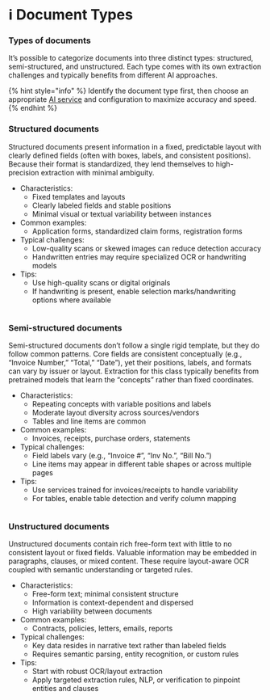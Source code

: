 # ℹ️ Document Types

### Types of documents

It’s possible to categorize documents into three distinct types: structured, semi-structured, and unstructured. Each type comes with its own extraction challenges and typically benefits from different AI approaches.

{% hint style="info" %}
Identify the document type first, then choose an appropriate [AI service](https://0.0.0.0/services/) and configuration to maximize accuracy and speed.
{% endhint %}

### Structured documents

Structured documents present information in a fixed, predictable layout with clearly defined fields (often with boxes, labels, and consistent positions). Because their format is standardized, they lend themselves to high-precision extraction with minimal ambiguity.

* Characteristics:
  * Fixed templates and layouts
  * Clearly labeled fields and stable positions
  * Minimal visual or textual variability between instances
* Common examples:
  * Application forms, standardized claim forms, registration forms
* Typical challenges:
  * Low-quality scans or skewed images can reduce detection accuracy
  * Handwritten entries may require specialized OCR or handwriting models
* Tips:
  * Use high-quality scans or digital originals
  * If handwriting is present, enable selection marks/handwriting options where available

<figure><img src="../.gitbook/assets/image.png" alt=""><figcaption></figcaption></figure>

### Semi-structured documents

Semi-structured documents don’t follow a single rigid template, but they do follow common patterns. Core fields are consistent conceptually (e.g., “Invoice Number,” “Total,” “Date”), yet their positions, labels, and formats can vary by issuer or layout. Extraction for this class typically benefits from pretrained models that learn the “concepts” rather than fixed coordinates.

* Characteristics:
  * Repeating concepts with variable positions and labels
  * Moderate layout diversity across sources/vendors
  * Tables and line items are common
* Common examples:
  * Invoices, receipts, purchase orders, statements
* Typical challenges:
  * Field labels vary (e.g., “Invoice #”, “Inv No.”, “Bill No.”)
  * Line items may appear in different table shapes or across multiple pages
* Tips:
  * Use services trained for invoices/receipts to handle variability
  * For tables, enable table detection and verify column mapping

<figure><img src="../.gitbook/assets/image (1).png" alt=""><figcaption></figcaption></figure>

### Unstructured documents

Unstructured documents contain rich free-form text with little to no consistent layout or fixed fields. Valuable information may be embedded in paragraphs, clauses, or mixed content. These require layout-aware OCR coupled with semantic understanding or targeted rules.

* Characteristics:
  * Free-form text; minimal consistent structure
  * Information is context-dependent and dispersed
  * High variability between documents
* Common examples:
  * Contracts, policies, letters, emails, reports
* Typical challenges:
  * Key data resides in narrative text rather than labeled fields
  * Requires semantic parsing, entity recognition, or custom rules
* Tips:
  * Start with robust OCR/layout extraction
  * Apply targeted extraction rules, NLP, or verification to pinpoint entities and clauses

<figure><img src="../.gitbook/assets/image (2).png" alt=""><figcaption></figcaption></figure>
